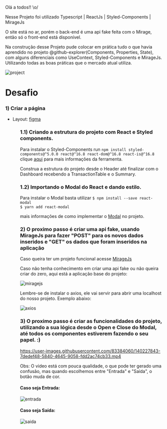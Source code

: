  Olá a todos!! \o/ 
 
Nesse Projeto foi utilizado Typescript | ReactJs | Styled-Components | MirageJs
<p>O site está no ar, porém o back-end é uma api fake feita com o Mirage, então só o front-end está disponível. </p>

<p>Na construção desse Projeto pude colocar em prática tudo o que havia aprendido no projeto @github-explorer(Components, Properties, State), com alguns diferenciais como UseContext, Styled-Components e MirageJs. Utilizando todas as boas práticas que o mercado atual utiliza.</p>

![project](https://user-images.githubusercontent.com/83384060/140013603-26944d31-4e12-4e75-a0dc-49df1c554d6d.jpeg)

<h1>Desafio</h1>

<h3>1) Criar a página</h3>
<ul>
 <li>Layout: <a href="https://www.figma.com/file/0xmu9mj2TJYoIOubBFWsk5/dtmoney-Ignite-(Copy)?node-id=0%3A1"> figma </a></li>
<ul>
 
 <h3>1.1) Criando a estrutura do projeto com React e Styled components.</h3>
 <p>Para instalar o Styled-Components run <code>npm install styled-components@^5.0.0 react@^16.8 react-dom@^16.8 react-is@^16.8</code> clique <a href="https://github.com/styled-components/styled-components">aqui</a> para mais informações da ferramenta.</p>
 <p> Construa a estrutura do projeto desde o Header até finalizar com o Dashboard recebendo a TransactionTable e o Summary. </p>
  
 <h3>1.2) Importando o Modal do React e dando estilo. </h3>
 <p> Para instalar o Modal basta utilizar <code>$ npm install --save react-modal
$ yarn add react-modal
</code> </p>
 <p> mais informações de como implementar o <a href="https://github.com/reactjs/react-modal"> Modal</a> no projeto. </p>
 
 <h3>2) O proximo passo é criar uma api fake, usando MirageJs para fazer "POST" para os novos dados inseridos e "GET" os dados que foram inseridos na aplicação  </h3>
 
 <p> Caso queira ter um projeto funcional acesse <a href="https://miragejs.com/">MirageJs</a> </p>
 <p>Caso não tenha conhecimento em criar uma api fake ou não queira criar do zero, aqui está a aplicação base do projeto: </p>
 
 ![miragejs](https://user-images.githubusercontent.com/83384060/140200445-f6de849a-8682-4c4c-bf3c-042a50fa7555.jpeg)
 

<p>Lembre-se de instalar o axios, ele vai servir para abrir uma localhost do nosso projeto. Exemplo abaixo: </p>


 ![axios](https://user-images.githubusercontent.com/83384060/140223673-f020a0e3-983e-43ba-a95b-f711c8b3c67a.jpeg)
 
 <h3>3) O proximo passo é criar as funcionalidades do projeto, utilizando a sua lógica desde o Open e Close do Modal, até todos os componentes estiverem fazendo o seu papel. :)</h3>
 
 https://user-images.githubusercontent.com/83384060/140227843-7dedef48-5840-4645-9058-fdd2ac74cb33.mp4
 
 Obs: O video está com pouca qualidade, o que pode ter gerado uma confusão, mas quando escolhemos entre "Entrada" e "Saída", o botão muda de cor.
 
 <h4>Caso seja Entrada: </h4>
 
 ![entrada](https://user-images.githubusercontent.com/83384060/140233454-e90aac5f-fe19-4d68-8993-0c43ac6da43a.jpeg)
 
 <h4>Caso seja Saída: </h4>
 
 ![saida](https://user-images.githubusercontent.com/83384060/140233400-beebb951-5e0b-4942-8410-c3e1f1b494a1.jpeg)
 
 
 
 
 
 
 












